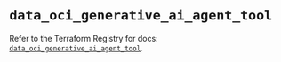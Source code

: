 # `data_oci_generative_ai_agent_tool`

Refer to the Terraform Registry for docs: [`data_oci_generative_ai_agent_tool`](https://registry.terraform.io/providers/oracle/oci/7.19.0/docs/data-sources/generative_ai_agent_tool).
